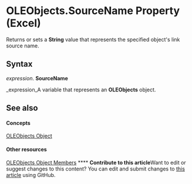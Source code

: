 
# OLEObjects.SourceName Property (Excel)

Returns or sets a  **String** value that represents the specified object's link source name.


## Syntax

 _expression_. **SourceName**

 _expression_A variable that represents an  **OLEObjects** object.


## See also


#### Concepts


 [OLEObjects Object](e3fcf4bd-7c96-ecb3-dc04-551f7f7348f9.md)
#### Other resources


 [OLEObjects Object Members](7c3b0619-a988-1b8c-51b1-4c8ef3180264.md)
****   **Contribute to this article**Want to edit or suggest changes to this content? You can edit and submit changes to  [this article](https://github.com/jhershey00/VBA_Excel_Test/OpenXMLCon/articles/8e317f28-990b-9d8c-3b0c-577e238fa063.md) using GitHub.

